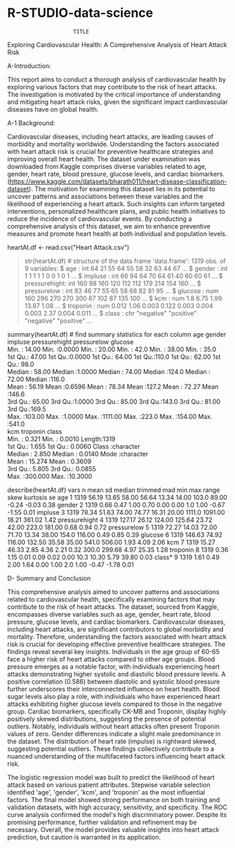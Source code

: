# R-STUDIO-data-science

                
                                                                                                           
                                                                                                           
                         TITLE
                         
Exploring Cardiovascular Health: A Comprehensive Analysis of Heart Attack Risk   

A-Introduction: 

This report aims to conduct a thorough analysis of cardiovascular health by exploring various factors that may contribute to the risk of heart attacks. The investigation is motivated by the critical importance of understanding and mitigating heart attack risks, given the significant impact cardiovascular diseases have on global health.


A-1 Background:

Cardiovascular diseases, including heart attacks, are leading causes of morbidity and mortality worldwide. Understanding the factors associated with heart attack risk is crucial for preventive healthcare strategies and improving overall heart health. The dataset under examination was downloaded from Kaggle comprises diverse variables related to age, gender, heart rate, blood pressure, glucose levels, and cardiac biomarkers.
(https://www.kaggle.com/datasets/bharath011/heart-disease-classification-dataset).
The motivation for examining this dataset lies in its potential to uncover patterns and associations between these variables and the likelihood of experiencing a heart attack. Such insights can inform targeted interventions, personalized healthcare plans, and public health initiatives to reduce the incidence of cardiovascular events. By conducting a comprehensive analysis of this dataset, we aim to enhance preventive measures and promote heart health at both individual and population levels.

 heartAt.df <- read.csv("Heart Attack.csv")
> str(heartAt.df)  # structure of the data frame
'data.frame':	1319 obs. of  9 variables:
 $ age          : int  64 21 55 64 55 58 32 63 44 67 ...
 $ gender       : int  1 1 1 1 1 0 0 1 0 1 ...
 $ impluse      : int  66 94 64 70 64 61 40 60 60 61 ...
 $ pressurehight: int  160 98 160 120 112 112 179 214 154 160 ...
 $ pressurelow  : int  83 46 77 55 65 58 68 82 81 95 ...
 $ glucose      : num  160 296 270 270 300 87 102 87 135 100 ...
 $ kcm          : num  1.8 6.75 1.99 13.87 1.08 ...
 $ troponin     : num  0.012 1.06 0.003 0.122 0.003 0.004 0.003 2.37 0.004 0.011 ...
 $ class        : chr  "negative" "positive" "negative" "positive" ...


summary(heartAt.df)  # find summary statistics for each column
      age             gender          impluse        pressurehight    pressurelow        glucose     
 Min.   : 14.00   Min.   :0.0000   Min.   :  20.00   Min.   : 42.0   Min.   : 38.00   Min.   : 35.0  
 1st Qu.: 47.00   1st Qu.:0.0000   1st Qu.:  64.00   1st Qu.:110.0   1st Qu.: 62.00   1st Qu.: 98.0  
 Median : 58.00   Median :1.0000   Median :  74.00   Median :124.0   Median : 72.00   Median :116.0  
 Mean   : 56.19   Mean   :0.6596   Mean   :  78.34   Mean   :127.2   Mean   : 72.27   Mean   :146.6  
 3rd Qu.: 65.00   3rd Qu.:1.0000   3rd Qu.:  85.00   3rd Qu.:143.0   3rd Qu.: 81.00   3rd Qu.:169.5  
 Max.   :103.00   Max.   :1.0000   Max.   :1111.00   Max.   :223.0   Max.   :154.00   Max.   :541.0  
      kcm             troponin          class          
 Min.   :  0.321   Min.   : 0.0010   Length:1319       
 1st Qu.:  1.655   1st Qu.: 0.0060   Class :character  
 Median :  2.850   Median : 0.0140   Mode  :character  
 Mean   : 15.274   Mean   : 0.3609                     
 3rd Qu.:  5.805   3rd Qu.: 0.0855                     
 Max.   :300.000   Max.   :10.3000          


 
 describe(heartAt.df)
              vars    n   mean    sd median trimmed   mad   min    max   range  skew kurtosis   se
age              1 1319  56.19 13.65  58.00   56.64 13.34 14.00  103.0   89.00 -0.24    -0.03 0.38
gender           2 1319   0.66  0.47   1.00    0.70  0.00  0.00    1.0    1.00 -0.67    -1.55 0.01
impluse          3 1319  78.34 51.63  74.00   74.77 16.31 20.00 1111.0 1091.00 18.21   361.02 1.42
pressurehight    4 1319 127.17 26.12 124.00  125.64 23.72 42.00  223.0  181.00  0.68     0.94 0.72
pressurelow      5 1319  72.27 14.03  72.00   71.70 13.34 38.00  154.0  116.00  0.49     0.85 0.39
glucose          6 1319 146.63 74.92 116.00  132.50 35.58 35.00  541.0  506.00  1.93     4.09 2.06
kcm              7 1319  15.27 46.33   2.85    4.36  2.21  0.32  300.0  299.68  4.97    25.35 1.28
troponin         8 1319   0.36  1.15   0.01    0.09  0.02  0.00   10.3   10.30  5.79    39.80 0.03
class*           9 1319   1.61  0.49   2.00    1.64  0.00  1.00    2.0    1.00 -0.47    -1.78 0.01


D- Summary and Conclusion

This comprehensive analysis aimed to uncover patterns and associations related to cardiovascular health, specifically examining factors that may contribute to the risk of heart attacks. The dataset, sourced from Kaggle, encompasses diverse variables such as age, gender, heart rate, blood pressure, glucose levels, and cardiac biomarkers. Cardiovascular diseases, including heart attacks, are significant contributors to global morbidity and mortality. Therefore, understanding the factors associated with heart attack risk is crucial for developing effective preventive healthcare strategies.
The findings reveal several key insights. Individuals in the age group of 60-65 face a higher risk of heart attacks compared to other age groups. Blood pressure emerges as a notable factor, with individuals experiencing heart attacks demonstrating higher systolic and diastolic blood pressure levels. A positive correlation (0.586) between diastolic and systolic blood pressure further underscores their interconnected influence on heart health.
Blood sugar levels also play a role, with individuals who have experienced heart attacks exhibiting higher glucose levels compared to those in the negative group. Cardiac biomarkers, specifically CK-MB and Troponin, display highly positively skewed distributions, suggesting the presence of potential outliers. Notably, individuals without heart attacks often present Troponin values of zero.
Gender differences indicate a slight male predominance in the dataset. The distribution of heart rate (impulse) is rightward skewed, suggesting potential outliers. These findings collectively contribute to a nuanced understanding of the multifaceted factors influencing heart attack risk.

The logistic regression model was built to predict the likelihood of heart attack based on various patient attributes. Stepwise variable selection identified 'age', 'gender', 'kcm', and 'troponin' as the most influential factors. The final model showed strong performance on both training and validation datasets, with high accuracy, sensitivity, and specificity. The ROC curve analysis confirmed the model's high discriminatory power. Despite its promising performance, further validation and refinement may be necessary. Overall, the model provides valuable insights into heart attack prediction, but caution is warranted in its application.
